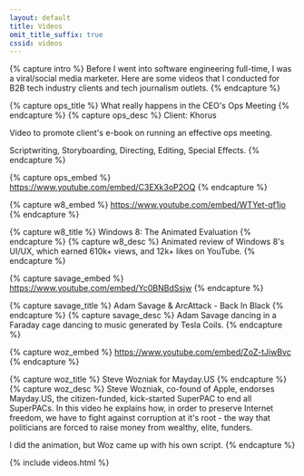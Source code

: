 ```yaml
---
layout: default
title: Videos
omit_title_suffix: true
cssid: videos
---
```


{% capture intro %}
Before I went into software engineering full-time, I was a viral/social media marketer. Here are some videos that I conducted for B2B tech industry clients and tech journalism outlets. 
{% endcapture %}

{% capture ops_title %}
What really happens in the CEO's Ops Meeting
{% endcapture %}
{% capture ops_desc %}
Client: Khorus

Video to promote client's e-book on running an effective ops meeting. 

Scriptwriting, Storyboarding, Directing, Editing, Special Effects. 
{% endcapture %}

{% capture ops_embed %}
https://www.youtube.com/embed/C3EXk3oP2OQ
{% endcapture %}



{% capture w8_embed %}
https://www.youtube.com/embed/WTYet-qf1jo
{% endcapture %}

{% capture w8_title %}
Windows 8: The Animated Evaluation
{% endcapture %}
{% capture w8_desc %}
Animated review of Windows 8's UI/UX, which earned 610k+ views, and 12k+ likes on YouTube.
{% endcapture %}


{% capture savage_embed %}
https://www.youtube.com/embed/Yc0BNBdSsjw
{% endcapture %}

{% capture savage_title %}
Adam Savage & ArcAttack - Back In Black
{% endcapture %}
{% capture savage_desc %}
Adam Savage dancing in a Faraday cage dancing to music generated by Tesla Coils. 
{% endcapture %}




{% capture woz_embed %}
https://www.youtube.com/embed/ZoZ-tJiwBvc
{% endcapture %}

{% capture woz_title %}
Steve Wozniak for Mayday.US
{% endcapture %}
{% capture woz_desc %}
Steve Wozniak, co-found of Apple, endorses Mayday.US, the citizen-funded, kick-started SuperPAC to end all SuperPACs. In this video he explains how, in order to preserve Internet freedom, we have to fight against corruption at it's root - the way that politicians are forced to raise money from wealthy, elite, funders.

I did the animation, but Woz came up with his own script. 
{% endcapture %}

{% include videos.html %}